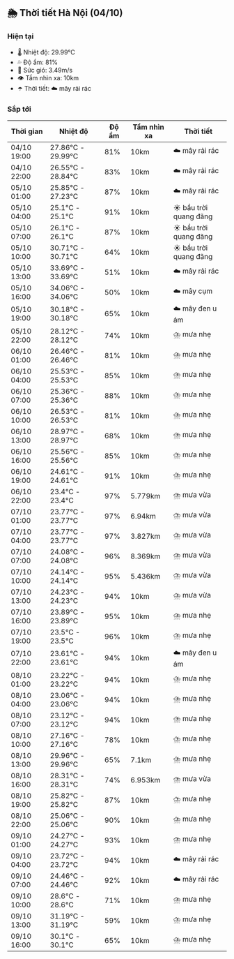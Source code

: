 ## 🌦️ Thời tiết Hà Nội (04/10)

### Hiện tại

- 🌡️ Nhiệt độ: 29.99℃
- 💦 Độ ẩm: 81%
- 💨 Sức gió: 3.49m/s
- 👁️ Tầm nhìn xa: 10km
- ☂️ Thời tiết: ☁️ mây rải rác

### Sắp tới

| Thời gian | Nhiệt độ | Độ ẩm | Tầm nhìn xa | Thời tiết |
| --- | --- | --- | --- | --- |
| 04/10 19:00 | 27.86℃ - 29.99℃ | 81% | 10km | ☁️ mây rải rác |
| 04/10 22:00 | 26.55℃ - 28.84℃ | 83% | 10km | ☁️ mây rải rác |
| 05/10 01:00 | 25.85℃ - 27.23℃ | 87% | 10km | ☁️ mây rải rác |
| 05/10 04:00 | 25.1℃ - 25.1℃ | 91% | 10km | ☀️ bầu trời quang đãng |
| 05/10 07:00 | 26.1℃ - 26.1℃ | 87% | 10km | ☀️ bầu trời quang đãng |
| 05/10 10:00 | 30.71℃ - 30.71℃ | 64% | 10km | ☀️ bầu trời quang đãng |
| 05/10 13:00 | 33.69℃ - 33.69℃ | 51% | 10km | ☁️ mây rải rác |
| 05/10 16:00 | 34.06℃ - 34.06℃ | 50% | 10km | ☁️ mây cụm |
| 05/10 19:00 | 30.18℃ - 30.18℃ | 65% | 10km | ☁️ mây đen u ám |
| 05/10 22:00 | 28.12℃ - 28.12℃ | 74% | 10km | ⛈️ mưa nhẹ |
| 06/10 01:00 | 26.46℃ - 26.46℃ | 81% | 10km | ⛈️ mưa nhẹ |
| 06/10 04:00 | 25.53℃ - 25.53℃ | 85% | 10km | ⛈️ mưa nhẹ |
| 06/10 07:00 | 25.36℃ - 25.36℃ | 88% | 10km | ⛈️ mưa nhẹ |
| 06/10 10:00 | 26.53℃ - 26.53℃ | 81% | 10km | ⛈️ mưa nhẹ |
| 06/10 13:00 | 28.97℃ - 28.97℃ | 68% | 10km | ⛈️ mưa nhẹ |
| 06/10 16:00 | 25.56℃ - 25.56℃ | 85% | 10km | ⛈️ mưa nhẹ |
| 06/10 19:00 | 24.61℃ - 24.61℃ | 91% | 10km | ⛈️ mưa nhẹ |
| 06/10 22:00 | 23.4℃ - 23.4℃ | 97% | 5.779km | ⛈️ mưa vừa |
| 07/10 01:00 | 23.77℃ - 23.77℃ | 97% | 6.94km | ⛈️ mưa vừa |
| 07/10 04:00 | 23.77℃ - 23.77℃ | 97% | 3.827km | ⛈️ mưa vừa |
| 07/10 07:00 | 24.08℃ - 24.08℃ | 96% | 8.369km | ⛈️ mưa vừa |
| 07/10 10:00 | 24.14℃ - 24.14℃ | 95% | 5.436km | ⛈️ mưa vừa |
| 07/10 13:00 | 24.23℃ - 24.23℃ | 94% | 10km | ⛈️ mưa vừa |
| 07/10 16:00 | 23.89℃ - 23.89℃ | 95% | 10km | ⛈️ mưa nhẹ |
| 07/10 19:00 | 23.5℃ - 23.5℃ | 96% | 10km | ⛈️ mưa nhẹ |
| 07/10 22:00 | 23.61℃ - 23.61℃ | 94% | 10km | ☁️ mây đen u ám |
| 08/10 01:00 | 23.22℃ - 23.22℃ | 94% | 10km | ⛈️ mưa nhẹ |
| 08/10 04:00 | 23.06℃ - 23.06℃ | 94% | 10km | ⛈️ mưa nhẹ |
| 08/10 07:00 | 23.12℃ - 23.12℃ | 94% | 10km | ⛈️ mưa nhẹ |
| 08/10 10:00 | 27.16℃ - 27.16℃ | 78% | 10km | ⛈️ mưa nhẹ |
| 08/10 13:00 | 29.96℃ - 29.96℃ | 65% | 7.1km | ⛈️ mưa nhẹ |
| 08/10 16:00 | 28.31℃ - 28.31℃ | 74% | 6.953km | ⛈️ mưa vừa |
| 08/10 19:00 | 25.82℃ - 25.82℃ | 87% | 10km | ⛈️ mưa nhẹ |
| 08/10 22:00 | 25.06℃ - 25.06℃ | 90% | 10km | ⛈️ mưa nhẹ |
| 09/10 01:00 | 24.27℃ - 24.27℃ | 93% | 10km | ⛈️ mưa nhẹ |
| 09/10 04:00 | 23.72℃ - 23.72℃ | 94% | 10km | ☁️ mây rải rác |
| 09/10 07:00 | 24.46℃ - 24.46℃ | 92% | 10km | ☁️ mây rải rác |
| 09/10 10:00 | 28.6℃ - 28.6℃ | 71% | 10km | ⛈️ mưa nhẹ |
| 09/10 13:00 | 31.19℃ - 31.19℃ | 59% | 10km | ⛈️ mưa nhẹ |
| 09/10 16:00 | 30.1℃ - 30.1℃ | 65% | 10km | ⛈️ mưa nhẹ |
